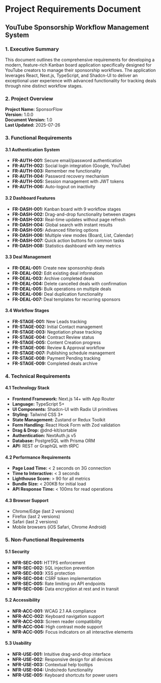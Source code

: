 # Project Requirements Document

## YouTube Sponsorship Workflow Management System

### 1. Executive Summary

This document outlines the comprehensive requirements for developing a modern, feature-rich Kanban board application specifically designed for YouTube creators to manage their sponsorship workflows. The application leverages React, Next.js, TypeScript, and Shadcn-UI to deliver an exceptional user experience with advanced functionality for tracking deals through nine distinct workflow stages.

### 2. Project Overview

**Project Name:** SponsorFlow  
**Version:** 1.0.0  
**Document Version:** 1.0  
**Last Updated:** 2025-07-26

### 3. Functional Requirements

#### 3.1 Authentication System
- **FR-AUTH-001:** Secure email/password authentication
- **FR-AUTH-002:** Social login integration (Google, YouTube)
- **FR-AUTH-003:** Remember me functionality
- **FR-AUTH-004:** Password recovery mechanism
- **FR-AUTH-005:** Session management with JWT tokens
- **FR-AUTH-006:** Auto-logout on inactivity

#### 3.2 Dashboard Features
- **FR-DASH-001:** Kanban board with 9 workflow stages
- **FR-DASH-002:** Drag-and-drop functionality between stages
- **FR-DASH-003:** Real-time updates without page refresh
- **FR-DASH-004:** Global search with instant results
- **FR-DASH-005:** Advanced filtering options
- **FR-DASH-006:** Multiple view modes (Board, List, Calendar)
- **FR-DASH-007:** Quick action buttons for common tasks
- **FR-DASH-008:** Statistics dashboard with key metrics

#### 3.3 Deal Management
- **FR-DEAL-001:** Create new sponsorship deals
- **FR-DEAL-002:** Edit existing deal information
- **FR-DEAL-003:** Archive completed deals
- **FR-DEAL-004:** Delete cancelled deals with confirmation
- **FR-DEAL-005:** Bulk operations on multiple deals
- **FR-DEAL-006:** Deal duplication functionality
- **FR-DEAL-007:** Deal templates for recurring sponsors

#### 3.4 Workflow Stages
- **FR-STAGE-001:** New Leads tracking
- **FR-STAGE-002:** Initial Contact management
- **FR-STAGE-003:** Negotiation phase tracking
- **FR-STAGE-004:** Contract Review status
- **FR-STAGE-005:** Content Creation progress
- **FR-STAGE-006:** Review & Approval workflow
- **FR-STAGE-007:** Publishing schedule management
- **FR-STAGE-008:** Payment Pending tracking
- **FR-STAGE-009:** Completed deals archive

### 4. Technical Requirements

#### 4.1 Technology Stack
- **Frontend Framework:** Next.js 14+ with App Router
- **Language:** TypeScript 5+
- **UI Components:** Shadcn-UI with Radix UI primitives
- **Styling:** Tailwind CSS 3+
- **State Management:** Zustand or Redux Toolkit
- **Form Handling:** React Hook Form with Zod validation
- **Drag & Drop:** @dnd-kit/sortable
- **Authentication:** NextAuth.js v5
- **Database:** PostgreSQL with Prisma ORM
- **API:** REST or GraphQL with tRPC

#### 4.2 Performance Requirements
- **Page Load Time:** < 2 seconds on 3G connection
- **Time to Interactive:** < 3 seconds
- **Lighthouse Score:** > 90 for all metrics
- **Bundle Size:** < 200KB for initial load
- **API Response Time:** < 100ms for read operations

#### 4.3 Browser Support
- Chrome/Edge (last 2 versions)
- Firefox (last 2 versions)
- Safari (last 2 versions)
- Mobile browsers (iOS Safari, Chrome Android)

### 5. Non-Functional Requirements

#### 5.1 Security
- **NFR-SEC-001:** HTTPS enforcement
- **NFR-SEC-002:** SQL injection prevention
- **NFR-SEC-003:** XSS protection
- **NFR-SEC-004:** CSRF token implementation
- **NFR-SEC-005:** Rate limiting on API endpoints
- **NFR-SEC-006:** Data encryption at rest and in transit

#### 5.2 Accessibility
- **NFR-ACC-001:** WCAG 2.1 AA compliance
- **NFR-ACC-002:** Keyboard navigation support
- **NFR-ACC-003:** Screen reader compatibility
- **NFR-ACC-004:** High contrast mode support
- **NFR-ACC-005:** Focus indicators on all interactive elements

#### 5.3 Usability
- **NFR-USE-001:** Intuitive drag-and-drop interface
- **NFR-USE-002:** Responsive design for all devices
- **NFR-USE-003:** Contextual help tooltips
- **NFR-USE-004:** Undo/redo functionality
- **NFR-USE-005:** Keyboard shortcuts for power users
